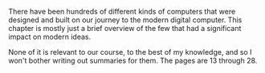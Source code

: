 
There have been hundreds of different kinds of computers that were designed and built on our journey to the modern digital computer. This chapter is mostly just a brief overview of the few that had a significant impact on modern ideas.

None of it is relevant to our course, to the best of my knowledge, and so I won't bother writing out summaries for them. The pages are 13 through 28.
